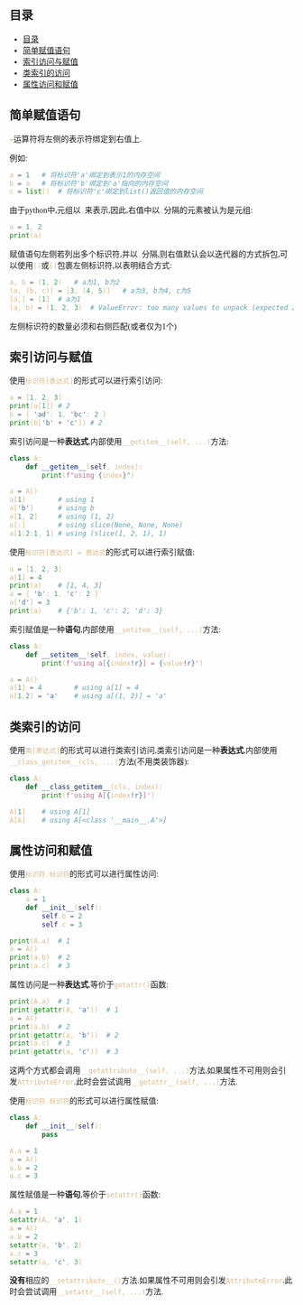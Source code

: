 
<style type="text/css">
    body {
        font-family: "cascadia code", 幼圆, 宋体;
    }
    code {
        color: burlywood;
    }
    .red_font {
        color: crimson;
    }
    .yellow_font {
        color: orange;
    }
</style>

## 目录

- [目录](#目录)
- [简单赋值语句](#简单赋值语句)
- [索引访问与赋值](#索引访问与赋值)
- [类索引的访问](#类索引的访问)
- [属性访问和赋值](#属性访问和赋值)

## 简单赋值语句

`=`运算符将左侧的表示符绑定到右值上.

例如:
```python
a = 1   # 将标识符'a'绑定到表示1的内存空间
b = a   # 将标识符'b'绑定到'a'指向的内存空间
c = list()  # 将标识符'c'绑定到list()返回值的内存空间
```

由于python中,元组以`,`来表示,因此,右值中以`,`分隔的元素被认为是元组:
```python
a = 1, 2
print(a)
```

赋值语句左侧若列出多个标识符,并以`,`分隔,则右值默认会以迭代器的方式拆包,可以使用`()`或`[]`包裹左侧标识符,以表明结合方式:
```python
a, b = (1, 2)   # a为1, b为2
(a, (b, c)) = [3, (4, 5)]   # a为3, b为4, c为5
[a,] = [1]  # a为1
(a, b) = (1, 2, 3)  # ValueError: too many values to unpack (expected 2)
```
左侧标识符的数量必须和右侧匹配(或者仅为1个)

## 索引访问与赋值

使用`标识符[表达式]`的形式可以进行索引访问:
```python
a = [1, 2, 3]
print(a[1]) # 2
b = { 'ad': 1, 'bc': 2 }
print(b['b' + 'c']) # 2
```

索引访问是一种**表达式**,内部使用`__getitem__(self, ...)`方法:
```python
class A:
    def __getitem__(self, index):
        print(f"using {index}")

a = A()
a[1]        # using 1
a['b']      # using b
a[1, 2]     # using (1, 2)
a[:]        # using slice(None, None, None)
a[1:2:1, 1] # using (slice(1, 2, 1), 1)
```


使用`标识符[表达式] = 表达式`的形式可以进行索引赋值:
```python
a = [1, 2, 3]
a[1] = 4
print(a)    # [1, 4, 3]
a = { 'b': 1, 'c': 2 }
a['d'] = 3
print(a)    # {'b': 1, 'c': 2, 'd': 3}
```

索引赋值是一种**语句**,内部使用`__setitem__(self, ...)`方法:
```python
class A:
    def __setitem__(self, index, value):
        print(f'using a[{index!r}] = {value!r}')

a = A()
a[1] = 4        # using a[1] = 4
a[1,2] = 'a'    # using a[(1, 2)] = 'a'
```

## 类索引的访问

使用`类[表达式]`的形式可以进行类索引访问,类索引访问是一种**表达式**,内部使用`__class_getitem__(cls, ...)`方法(不用类装饰器):
```python
class A:
    def __class_getitem__(cls, index):
        print(f'using A[{index!r}]')

A[1]    # using A[1]
A[A]    # using A[<class '__main__.A'>]
```

## 属性访问和赋值

使用`标识符.标识符`的形式可以进行属性访问:
```python
class A:
    a = 1
    def __init__(self):
        self.b = 2
        self.c = 3

print(A.a)  # 1
a = A()
print(a.b)  # 2
print(a.c)  # 3
```

属性访问是一种**表达式**,等价于`getattr()`函数:
```python
print(A.a)  # 1
print(getattr(A, 'a'))  # 1
a = A()
print(a.b)  # 2
print(getattr(a, 'b'))  # 2
print(a.c)  # 3
print(getattr(a, 'c'))  # 3
```

这两个方式都会调用`__getattribute__(self, ...)`方法,如果属性不可用则会引发`AttributeError`.此时会尝试调用`__getattr__(self, ...)`方法.


使用`标识符.标识符`的形式可以进行属性赋值:
```python
class A:
    def __init__(self):
        pass

A.a = 1
a = A()
a.b = 2
a.c = 3
```

属性赋值是一种**语句**,等价于`setattr()`函数:
```python
A.a = 1
setattr(A, 'a', 1)
a = A()
a.b = 2
setattr(a, 'b', 2)
a.c = 3
setattr(a, 'c', 3)
```

**没有**相应的`__setattribute__()`方法.如果属性不可用则会引发`AttributeError`.此时会尝试调用`__setattr__(self, ...)`方法.

